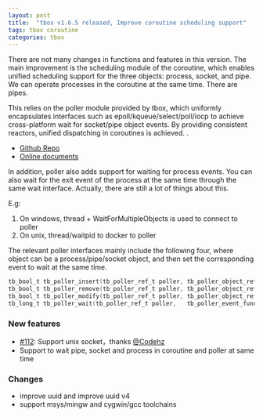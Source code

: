 ```yaml
---
layout: post
title:  "tbox v1.6.5 released, Improve coroutine scheduling support"
tags: tbox coroutine 
categories: tbox
---
```


There are not many changes in functions and features in this version. The main improvement is the scheduling module of the coroutine, which enables unified scheduling support for the three objects: process, socket, and pipe. We can operate processes in the coroutine at the same time. There are pipes.

This relies on the poller module provided by tbox, which uniformly encapsulates interfaces such as epoll/kqueue/select/poll/iocp to achieve cross-platform wait for socket/pipe object events. By providing consistent reactors, unified dispatching in coroutines is achieved. .

* [Github Repo](https://github.com/tboox/tbox)
* [Online documents](https://tboox.io/)

In addition, poller also adds support for waiting for process events. You can also wait for the exit event of the process at the same time through the same wait interface. Actually, there are still a lot of things about this.

E.g:

1. On windows, thread + WaitForMultipleObjects is used to connect to poller
2. On unix, thread/waitpid to docker to poller

The relevant poller interfaces mainly include the following four, where object can be a process/pipe/socket object, and then set the corresponding event to wait at the same time.

```c
tb_bool_t tb_poller_insert(tb_poller_ref_t poller, tb_poller_object_ref_t object, tb_size_t events, tb_cpointer_t priv);
tb_bool_t tb_poller_remove(tb_poller_ref_t poller, tb_poller_object_ref_t object);
tb_bool_t tb_poller_modify(tb_poller_ref_t poller, tb_poller_object_ref_t object, tb_size_t events, tb_cpointer_t priv);
tb_long_t tb_poller_wait(tb_poller_ref_t poller,   tb_poller_event_func_t func, tb_long_t timeout);
```

### New features

* [#112](https://github.com/tboox/tbox/issues/112): Support unix socket，thanks [@Codehz](https://github.com/codehz)
* Support to wait pipe, socket and process in coroutine and poller at same time

### Changes

* improve uuid and improve uuid v4
* support msys/mingw and cygwin/gcc toolchains

